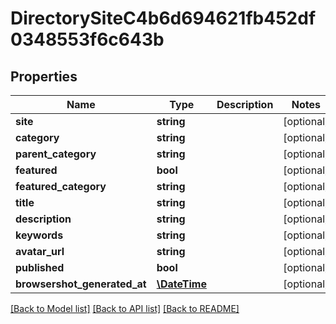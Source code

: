 # DirectorySiteC4b6d694621fb452df0348553f6c643b

## Properties
Name | Type | Description | Notes
------------ | ------------- | ------------- | -------------
**site** | **string** |  | [optional] 
**category** | **string** |  | [optional] 
**parent_category** | **string** |  | [optional] 
**featured** | **bool** |  | [optional] 
**featured_category** | **string** |  | [optional] 
**title** | **string** |  | [optional] 
**description** | **string** |  | [optional] 
**keywords** | **string** |  | [optional] 
**avatar_url** | **string** |  | [optional] 
**published** | **bool** |  | [optional] 
**browsershot_generated_at** | [**\DateTime**](\DateTime.md) |  | [optional] 

[[Back to Model list]](../../README.md#documentation-for-models) [[Back to API list]](../../README.md#documentation-for-api-endpoints) [[Back to README]](../../README.md)

